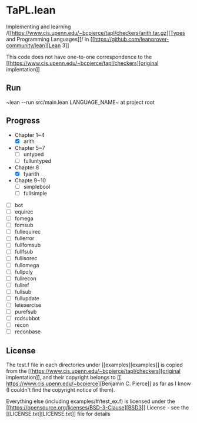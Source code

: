# TaPL.lean

Implementing and learning /[[https://www.cis.upenn.edu/~bcpierce/tapl/checkers/arith.tar.gz][Types and Programming Languages]]/ in [[https://github.com/leanprover-community/lean][Lean 3]]

This code does not have one-to-one correspondence to the [[https://www.cis.upenn.edu/~bcpierce/tapl/checkers][original implentation]]

## Run

~lean --run src/main.lean LANGUAGE_NAME~ at project root

## Progress

- Chapter 1~4
  - [X] arith
- Chapter 5~7
  - [ ] untyped
  - [ ] fulluntyped
- Chapter 8
  - [X] tyarith
- Chapte 9~10
  - [ ] simplebool
  - [ ] fullsimple
- [ ] bot
- [ ] equirec
- [ ] fomega
- [ ] fomsub
- [ ] fullequirec
- [ ] fullerror
- [ ] fullfomsub
- [ ] fullfsub
- [ ] fullisorec
- [ ] fullomega
- [ ] fullpoly
- [ ] fullrecon
- [ ] fullref
- [ ] fullsub
- [ ] fullupdate
- [ ] letexercise
- [ ] purefsub
- [ ] rcdsubbot
- [ ] recon
- [ ] reconbase

## License

The test.f file in each directories under [[examples][examples]] is copied from the [[https://www.cis.upenn.edu/~bcpierce/tapl/checkers][original implentation]], and their copyright belongs to [[ <https://www.cis.upenn.edu/~bcpierce>][Benjamin C. Pierce]] as far as I know (I couldn't find the copyright notice of them).

Everything else (including examples/#/test_ex.f) is licensed under the [[https://opensource.org/licenses/BSD-3-Clause][BSD3]] License - see the [[LICENSE.txt][LICENSE.txt]] file for details
